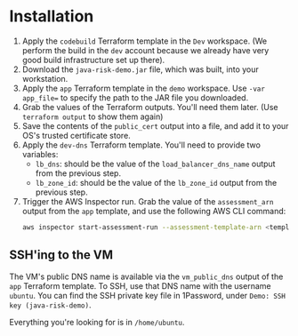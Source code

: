 # Installation

1. Apply the `codebuild` Terraform template in the `Dev` workspace. (We perform the build in the `dev` account because
   we already have very good build infrastructure set up there).
2. Download the `java-risk-demo.jar` file, which was built, into your workstation.
3. Apply the `app` Terraform template in the `demo` workspace. Use `-var app_file=` to specify the path to the JAR
   file you downloaded.
4. Grab the values of the Terraform outputs. You'll need them later. (Use `terraform output` to show them again)
5. Save the contents of the `public_cert` output into a file, and add it to your OS's trusted certificate store.
5. Apply the `dev-dns` Terraform template. You'll need to provide two variables:
   * `lb_dns`: should be the value of the `load_balancer_dns_name` output from the previous step.
   * `lb_zone_id`: should be the value of the `lb_zone_id` output from the previous step.
7. Trigger the AWS Inspector run. Grab the value of the `assessment_arn` output from the `app` template, and use
   the following AWS CLI command:
   ```bash
   aws inspector start-assessment-run --assessment-template-arn <template-arn-from-output>
   ```

## SSH'ing to the VM

The VM's public DNS name is available via the `vm_public_dns` output of the `app`
Terraform template. To SSH, use that DNS name with the username `ubuntu`. You can find the SSH private key file
in 1Password, under `Demo: SSH key (java-risk-demo)`.

Everything you're looking for is in `/home/ubuntu`.

